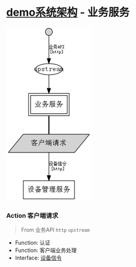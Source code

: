 # [demo系统架构](../Home.md) - 业务服务

![](services.gv.png)

### Action 客户端请求

> From 业务API `http` `upstream`

* Function: 认证
* Function: 客户端业务处理
* Interface: [设备信令](../cloud/devicemgr.md)
